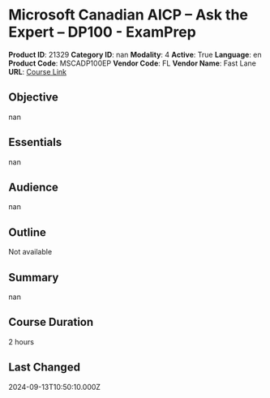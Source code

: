 # Microsoft Canadian AICP – Ask the Expert – DP100 - ExamPrep

**Product ID**: 21329
**Category ID**: nan
**Modality**: 4
**Active**: True
**Language**: en
**Product Code**: MSCADP100EP
**Vendor Code**: FL
**Vendor Name**: Fast Lane
**URL**: [Course Link](https://www.fastlaneus.com/course/training-mscadp100ep)

## Objective
nan

## Essentials
nan

## Audience
nan

## Outline
Not available

## Summary
nan

## Course Duration
2 hours

## Last Changed
2024-09-13T10:50:10.000Z
